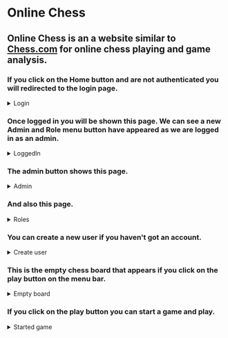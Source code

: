 # Online Chess
## Online Chess is an a website similar to [Chess.com](chess.com) for online chess playing and game analysis.
### If you click on the Home button and are not authenticated you will redirected to the login page.
<details><summary>Login</summary>
  
  ![Login](https://github.com/kd291009/ChessOnline/blob/master/ChessOnline/Images/Login.png)
  
</details>

### Once logged in you will be shown this page. We can see a new Admin and Role menu button have appeared as we are logged in as an admin.

<details><summary>LoggedIn</summary>
  
  ![LoggedIn](https://github.com/kd291009/ChessOnline/blob/master/ChessOnline/Images/LoggedIn.png)
  
</details>

### The admin button shows this page.
<details><summary>Admin</summary>
  
![Players](https://github.com/kd291009/ChessOnline/blob/master/ChessOnline/Images/Players.png)

  </details>
  
### And also this page.
<details><summary>Roles</summary>
  
![Roles](https://github.com/kd291009/ChessOnline/blob/master/ChessOnline/Images/Roles.png)

</details>

### You can create a new user if you haven't got an account.
<details><summary>Create user</summary>
  
![CreateUser](https://github.com/kd291009/ChessOnline/blob/master/ChessOnline/Images/CreateUser.png)

  </details>
  
### This is the empty chess board that appears if you click on the play button on the menu bar.
<details><summary>Empty board</summary>
  
![Empty Board](https://github.com/kd291009/ChessOnline/blob/master/ChessOnline/Images/EmptyBoard.png)

</details>

### If you click on the play button you can start a game and play.
<details><summary>Started game</summary>
  
![StartedGame](https://github.com/kd291009/ChessOnline/blob/master/ChessOnline/Images/StartedGame.png)
  
</details>
